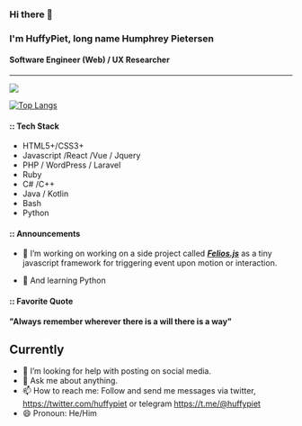 ### Hi there 👋
### I'm HuffyPiet, long name Humphrey Pietersen

#### Software Engineer (Web) / UX Researcher
---

<!-- Right from when I was first introduced to computers in the late 1990s I was very hooked but it would be until 2010, that I would own my first fully functional desktop PC. At the time graphics and motion design took my fansy. Then came the caveats of not being able to render animations or edit videos with very under-resourced MSI Desktop PC. 

To remediate this, I looked for gigs and also considered alternative career paths, going through other careers before finally, landing on the idea that , writing codes is what I could probably do. That I could write code efficiently, that emulates beautiful graphics. The works that could have strained my then existing PC, which required intensive graphics processing unit resources, to thrive as a professional, coding did not.

Today, I'm happy to have learnt to code albeit self-taught, I used a ton of help from the internet.

All that said, It's my hope you would find great value from connecting with me or contribute, or join me let's create value, let's brighten the web and make it an awesome place to hang out.

-->

![](https://github-readme-stats.vercel.app/api?username=huffypiet&show_icons=true)

[![Top Langs](https://github-readme-stats.vercel.app/api/top-langs/?username=huffypiet&layout=compact)](https://github.com/huffypiet/github-readme-stats)

#### :: Tech Stack
- HTML5+/CSS3+
- Javascript /React /Vue / Jquery
 - PHP / WordPress / Laravel
 - Ruby
 - C# /C++
 - Java / Kotlin
 - Bash
 - Python



<!-- #### :: [***Whitespace (Teaching Beginners to Code)***](https://github.com/huffypiet/whitespace)

- Cooking courses to teach beginners to code from the basics. 
- Share some of the safe and best practices known to me.
- Sharing coding challenges with beginners.
- And code reviews.
-->
#### :: Announcements
- 🔭 I’m working on working on a side project called [***__Felios.js__***](https://huffypiet.github.io/felios.js/src) as a tiny javascript framework for triggering event upon motion or interaction.

- 🌱 And learning Python

#### :: Favorite Quote

**__"Always remember wherever there is a will there is a way"__**

## Currently

- 🤔 I’m looking for help with posting on social media. 
- 💬 Ask me about anything.
- 📫 How to reach me: Follow and send me messages via twitter, https://twitter.com/huffypiet or telegram https://t.me/@huffypiet
- 😄 Pronoun: He/Him

